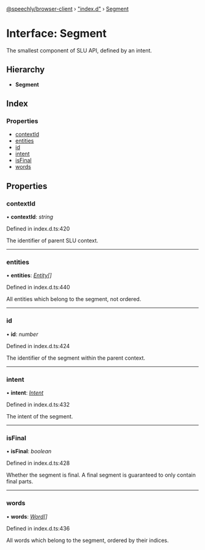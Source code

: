 [@speechly/browser-client](../README.md) › ["index.d"](../modules/_index_d_.md) › [Segment](_index_d_.segment.md)

# Interface: Segment

The smallest component of SLU API, defined by an intent.

## Hierarchy

* **Segment**

## Index

### Properties

* [contextId](_index_d_.segment.md#contextid)
* [entities](_index_d_.segment.md#entities)
* [id](_index_d_.segment.md#id)
* [intent](_index_d_.segment.md#intent)
* [isFinal](_index_d_.segment.md#isfinal)
* [words](_index_d_.segment.md#words)

## Properties

###  contextId

• **contextId**: *string*

Defined in index.d.ts:420

The identifier of parent SLU context.

___

###  entities

• **entities**: *[Entity](_index_d_.entity.md)[]*

Defined in index.d.ts:440

All entities which belong to the segment, not ordered.

___

###  id

• **id**: *number*

Defined in index.d.ts:424

The identifier of the segment within the parent context.

___

###  intent

• **intent**: *[Intent](_index_d_.intent.md)*

Defined in index.d.ts:432

The intent of the segment.

___

###  isFinal

• **isFinal**: *boolean*

Defined in index.d.ts:428

Whether the segment is final. A final segment is guaranteed to only contain final parts.

___

###  words

• **words**: *[Word](_index_d_.word.md)[]*

Defined in index.d.ts:436

All words which belong to the segment, ordered by their indices.
